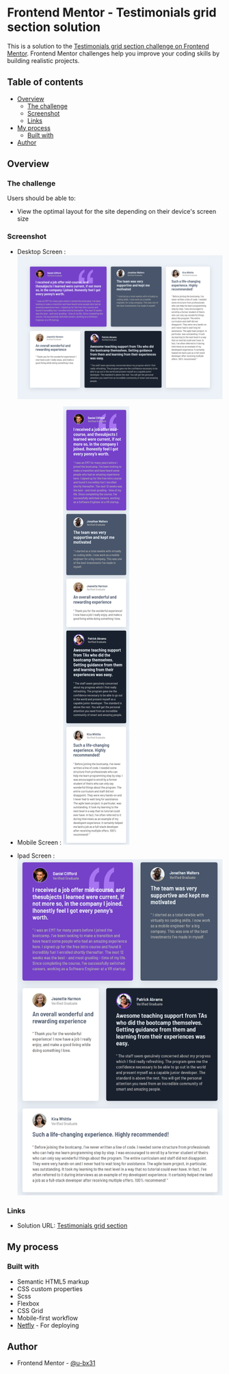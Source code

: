 # Frontend Mentor - Testimonials grid section solution

This is a solution to the [Testimonials grid section challenge on Frontend Mentor](https://www.frontendmentor.io/challenges/testimonials-grid-section-Nnw6J7Un7). Frontend Mentor challenges help you improve your coding skills by building realistic projects. 

## Table of contents

- [Overview](#overview)
  - [The challenge](#the-challenge)
  - [Screenshot](#screenshot)
  - [Links](#links)
- [My process](#my-process)
  - [Built with](#built-with)
- [Author](#author)



## Overview

### The challenge

Users should be able to:

- View the optimal layout for the site depending on their device's screen size

### Screenshot

- Desktop Screen :
![Desktop Screen](/images/ScreenShots/testimonialsgridsection31_desktop.png)

- Mobile Screen :
![Desktop Screen](/images/ScreenShots/testimonialsgridsection31_(iPhone%20SE).png)

- Ipad Screen :
![Desktop Screen](/images/ScreenShots/testimonialsgridsection31_(iPad%20Air).png)


### Links
- Solution URL: [Testimonials grid section](https://testimonialsgridsection31.netlify.app/)
<!-- - Live Site URL: [Add live site URL here](https://your-live-site-url.com) -->

## My process

### Built with

- Semantic HTML5 markup
- CSS custom properties
- Scss
- Flexbox
- CSS Grid
- Mobile-first workflow
- [Netfly](https://app.netlify.com/) - For deploying


## Author

- Frontend Mentor - [@u-bx31](https://www.frontendmentor.io/profile/u-bx31)



